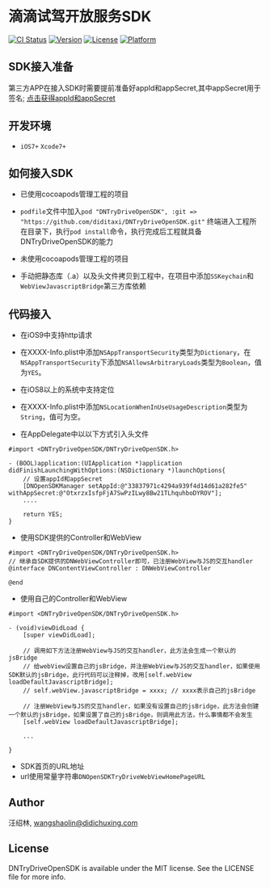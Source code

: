# 滴滴试驾开放服务SDK

[![CI Status](http://img.shields.io/travis/wangshaolin/DNTryDriveOpenSDK.svg?style=flat)](https://travis-ci.org/wangshaolin/DNTryDriveOpenSDK)
[![Version](https://img.shields.io/cocoapods/v/DNTryDriveOpenSDK.svg?style=flat)](http://cocoapods.org/pods/DNTryDriveOpenSDK)
[![License](https://img.shields.io/cocoapods/l/DNTryDriveOpenSDK.svg?style=flat)](http://cocoapods.org/pods/DNTryDriveOpenSDK)
[![Platform](https://img.shields.io/cocoapods/p/DNTryDriveOpenSDK.svg?style=flat)](http://cocoapods.org/pods/DNTryDriveOpenSDK)

## SDK接入准备

第三方APP在接入SDK时需要提前准备好appId和appSecret,其中appSecret用于签名;
[点击获得appId和appSecret](#)

## 开发环境

* `iOS7+` `Xcode7+`

## 如何接入SDK
* 已使用cocoapods管理工程的项目
 * `podfile`文件中加入`pod "DNTryDriveOpenSDK", :git => "https://github.com/diditaxi/DNTryDriveOpenSDK.git"`
    终端进入工程所在目录下，执行`pod install`命令，执行完成后工程就具备DNTryDriveOpenSDK的能力

* 未使用cocoapods管理工程的项目
 * 手动把静态库（.a）以及头文件拷贝到工程中，在项目中添加`SSKeychain`和`WebViewJavascriptBridge`第三方库依赖

## 代码接入
* 在iOS9中支持http请求
 * 在XXXX-Info.plist中添加`NSAppTransportSecurity`类型为`Dictionary`，在`NSAppTransportSecurity`下添加`NSAllowsArbitraryLoads`类型为`Boolean`，值为`YES`。

* 在iOS8以上的系统中支持定位
 * 在XXXX-Info.plist中添加`NSLocationWhenInUseUsageDescription`类型为`String`，值可为空。

* 在AppDelegate中以以下方式引入头文件
```objc
#import <DNTryDriveOpenSDK/DNTryDriveOpenSDK.h>

- (BOOL)application:(UIApplication *)application didFinishLaunchingWithOptions:(NSDictionary *)launchOptions{
    // 设置appId和appSecret
    [DNOpenSDKManager setAppId:@"33837971c4294a939f4d14d61a282fe5" withAppSecret:@"OtxrzxIsfpFjA7SwPzILwy8Bw21TLhquhboDYROV"];
    ....
    
    return YES;
}

```

* 使用SDK提供的Controller和WebView
```objc
#import <DNTryDriveOpenSDK/DNTryDriveOpenSDK.h>
// 继承自SDK提供的DNWebViewController即可，已注册WebView与JS的交互handler
@interface DNContentViewController : DNWebViewController
    
@end

```
* 使用自己的Controller和WebView
```objc
#import <DNTryDriveOpenSDK/DNTryDriveOpenSDK.h>

- (void)viewDidLoad {
    [super viewDidLoad];

    // 调用如下方法注册WebView与JS的交互handler，此方法会生成一个默认的jsBridge
    // 给webView设置自己的jsBridge，并注册WebView与JS的交互handler，如果使用SDK默认的jsBridge，此行代码可以注释掉，改用[self.webView loadDefaultJavascriptBridge];
    // self.webView.javascriptBridge = xxxx; // xxxx表示自己的jsBridge
    
    // 注册WebView与JS的交互handler，如果没有设置自己的jsBridge，此方法会创建一个默认的jsBridge，如果设置了自己的jsBridge，则调用此方法，什么事情都不会发生
    [self.webView loadDefaultJavascriptBridge];
    
    ...

}

```

* SDK首页的URL地址
 * url使用常量字符串`DNOpenSDKTryDriveWebViewHomePageURL`

## Author

汪绍林, wangshaolin@didichuxing.com

## License

DNTryDriveOpenSDK is available under the MIT license. See the LICENSE file for more info.


